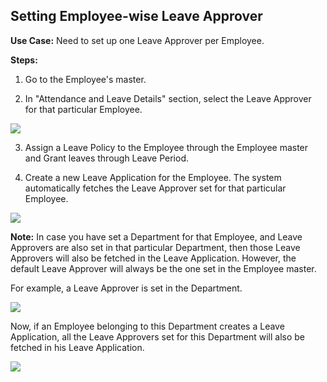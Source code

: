## Setting Employee-wise Leave Approver

**Use Case:** Need to set up one Leave Approver per Employee.

**Steps:**

1) Go to the Employee's master.

2) In "Attendance and Leave Details" section, select the Leave Approver for that particular Employee.

![](https://docs.erpnext.com/files/rVabhxn.png)

3) Assign a Leave Policy to the Employee through the Employee master and Grant leaves through Leave Period.

4) Create a new Leave Application for the Employee. The system automatically fetches the Leave Approver set for that particular Employee.

![](https://docs.erpnext.com/files/hVuDojL.png)

**Note:** In case you have set a Department for that Employee, and Leave Approvers are also set in that particular Department, then those Leave Approvers will also be fetched in the Leave Application. However, the default Leave Approver will always be the one set in the Employee master.

For example, a Leave Approver is set in the Department.

![](https://docs.erpnext.com/files/wKT4Zcb.png)

Now, if an Employee belonging to this Department creates a Leave Application, all the Leave Approvers set for this Department will also be fetched in his Leave Application.

![](https://docs.erpnext.com/files/3nyXGpt.png)